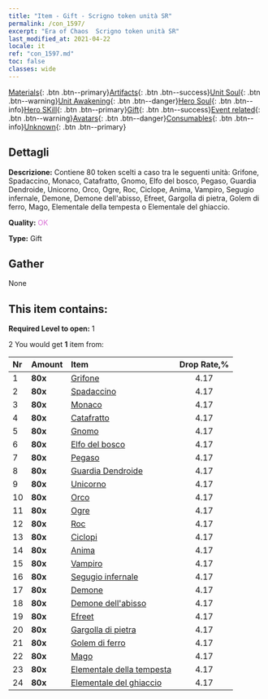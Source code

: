 ```yaml
---
title: "Item - Gift - Scrigno token unità SR"
permalink: /con_1597/
excerpt: "Era of Chaos  Scrigno token unità SR"
last_modified_at: 2021-04-22
locale: it
ref: "con_1597.md"
toc: false
classes: wide
---
```

 [Materials](/ItemsIT/){: .btn .btn--primary}[Artifacts](/ItemsIT/Artifacts/){: .btn .btn--success}[Unit Soul](/ItemsIT/UnitSoul/){: .btn .btn--warning}[Unit Awakening](/ItemsIT/UnitAwakening/){: .btn .btn--danger}[Hero Soul](/ItemsIT/HeroSoul/){: .btn .btn--info}[Hero SKill](/ItemsIT/HeroSkill/){: .btn .btn--primary}[Gift](/ItemsIT/Gift/){: .btn .btn--success}[Event related](/ItemsIT/Events/){: .btn .btn--warning}[Avatars](/ItemsIT/Avatars/){: .btn .btn--danger}[Consumables](/ItemsIT/Consumables/){: .btn .btn--info}[Unknown](/ItemsIT/Unknown/){: .btn .btn--primary}

## Dettagli
 **Descrizione:** Contiene 80 token scelti a caso tra le seguenti unità: Grifone, Spadaccino, Monaco, Catafratto, Gnomo, Elfo del bosco, Pegaso, Guardia Dendroide, Unicorno, Orco, Ogre, Roc, Ciclope, Anima, Vampiro, Segugio infernale, Demone, Demone dell'abisso, Efreet, Gargolla di pietra, Golem di ferro, Mago, Elementale della tempesta o Elementale del ghiaccio.

 **Quality:** <span style="color: #DA70D6">OK</span>

 **Type:** Gift

## Gather

  None

## This item contains:

 **Required Level to open:** 1

 2 You would get **1** item  from:

  | Nr | Amount |     Item    | Drop Rate,% |
  |:---|:-------|:------------|:---------:|
  | 1 |  **80x** | [Grifone](/it/Items/unt_192/) | 4.17 | 
  | 2 |  **80x** | [Spadaccino](/it/Items/unt_193/) | 4.17 | 
  | 3 |  **80x** | [Monaco](/it/Items/unt_194/) | 4.17 | 
  | 4 |  **80x** | [Catafratto](/it/Items/unt_195/) | 4.17 | 
  | 5 |  **80x** | [Gnomo](/it/Items/unt_200/) | 4.17 | 
  | 6 |  **80x** | [Elfo del bosco](/it/Items/unt_201/) | 4.17 | 
  | 7 |  **80x** | [Pegaso](/it/Items/unt_202/) | 4.17 | 
  | 8 |  **80x** | [Guardia Dendroide](/it/Items/unt_203/) | 4.17 | 
  | 9 |  **80x** | [Unicorno](/it/Items/unt_204/) | 4.17 | 
  | 10 |  **80x** | [Orco](/it/Items/unt_219/) | 4.17 | 
  | 11 |  **80x** | [Ogre](/it/Items/unt_220/) | 4.17 | 
  | 12 |  **80x** | [Roc](/it/Items/unt_221/) | 4.17 | 
  | 13 |  **80x** | [Ciclopi](/it/Items/unt_222/) | 4.17 | 
  | 14 |  **80x** | [Anima](/it/Items/unt_210/) | 4.17 | 
  | 15 |  **80x** | [Vampiro](/it/Items/unt_211/) | 4.17 | 
  | 16 |  **80x** | [Segugio infernale](/it/Items/unt_228/) | 4.17 | 
  | 17 |  **80x** | [Demone](/it/Items/unt_229/) | 4.17 | 
  | 18 |  **80x** | [Demone dell'abisso](/it/Items/unt_230/) | 4.17 | 
  | 19 |  **80x** | [Efreet](/it/Items/unt_231/) | 4.17 | 
  | 20 |  **80x** | [Gargolla di pietra](/it/Items/unt_236/) | 4.17 | 
  | 21 |  **80x** | [Golem di ferro](/it/Items/unt_237/) | 4.17 | 
  | 22 |  **80x** | [Mago](/it/Items/unt_238/) | 4.17 | 
  | 23 |  **80x** | [Elementale della tempesta](/it/Items/unt_263/) | 4.17 | 
  | 24 |  **80x** | [Elementale del ghiaccio](/it/Items/unt_264/) | 4.17 | 
